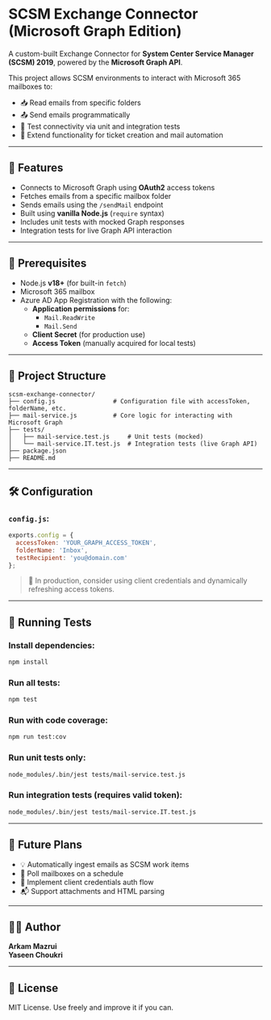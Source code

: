 # SCSM Exchange Connector (Microsoft Graph Edition)

A custom-built Exchange Connector for **System Center Service Manager (SCSM) 2019**, powered by the **Microsoft Graph API**.

This project allows SCSM environments to interact with Microsoft 365 mailboxes to:
- 📥 Read emails from specific folders
- 📤 Send emails programmatically
- 🧪 Test connectivity via unit and integration tests
- 🧱 Extend functionality for ticket creation and mail automation

---

## 🚀 Features

- Connects to Microsoft Graph using **OAuth2** access tokens
- Fetches emails from a specific mailbox folder
- Sends emails using the `/sendMail` endpoint
- Built using **vanilla Node.js** (`require` syntax)
- Includes unit tests with mocked Graph responses
- Integration tests for live Graph API interaction

---

## 🔧 Prerequisites

- Node.js **v18+** (for built-in `fetch`)
- Microsoft 365 mailbox
- Azure AD App Registration with the following:
  - **Application permissions** for:
    - `Mail.ReadWrite`
    - `Mail.Send`
  - **Client Secret** (for production use)
  - **Access Token** (manually acquired for local tests)

---

## 📁 Project Structure

```
scsm-exchange-connector/
├── config.js                # Configuration file with accessToken, folderName, etc.
├── mail-service.js          # Core logic for interacting with Microsoft Graph
├── tests/
│   ├── mail-service.test.js     # Unit tests (mocked)
│   └── mail-service.IT.test.js  # Integration tests (live Graph API)
├── package.json
├── README.md
```

---

## 🛠️ Configuration

### `config.js`:
```js
exports.config = {
  accessToken: 'YOUR_GRAPH_ACCESS_TOKEN',
  folderName: 'Inbox',
  testRecipient: 'you@domain.com'
};
```

> 🔐 In production, consider using client credentials and dynamically refreshing access tokens.

---

## 🧪 Running Tests

### Install dependencies:
```bash
npm install
```

### Run all tests:
```bash
npm test
```

### Run with code coverage:
```bash
npm run test:cov
```

### Run unit tests only:
```bash
node_modules/.bin/jest tests/mail-service.test.js
```

### Run integration tests (requires valid token):
```bash
node_modules/.bin/jest tests/mail-service.IT.test.js
```

---

## 🧱 Future Plans

- 💡 Automatically ingest emails as SCSM work items
- 🔄 Poll mailboxes on a schedule
- 🔐 Implement client credentials auth flow
- 📬 Support attachments and HTML parsing

---

## 🧑‍💻 Author

**Arkam Mazrui**  
**Yaseen Choukri**

---

## 📜 License

MIT License. Use freely and improve it if you can.